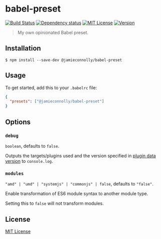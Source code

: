# babel-preset

[![Build Status][build-status-image]][build-status-url]
[![Dependency status][dependency-status-image]][dependency-status-url]
[![MIT License][license-image]][license-url]
[![Version][version-image]][version-url]

> My own opinionated Babel preset.

## Installation

```
$ npm install --save-dev @jamieconnolly/babel-preset
```

## Usage

To get started, add this to your `.babelrc` file:

```json
{
  "presets": ["@jamieconnolly/babel-preset"]
}
```

## Options

### `debug`

`boolean`, defaults to `false`.

Outputs the targets/plugins used and the version specified in [plugin data version](https://github.com/babel/babel-preset-env/blob/master/data/plugins.json) to `console.log`.

### `modules`

`"amd" | "umd" | "systemjs" | "commonjs" | false`, defaults to `"false"`.

Enable transformation of ES6 module syntax to another module type.

Setting this to `false` will not transform modules.

## License

[MIT License][license-url]

[build-status-image]: https://api.travis-ci.org/jamieconnolly/babel-preset.svg?branch=master
[build-status-url]: https://travis-ci.org/jamieconnolly/babel-preset

[dependency-status-image]: https://david-dm.org/jamieconnolly/babel-preset/master.svg
[dependency-status-url]: https://david-dm.org/jamieconnolly/babel-preset

[license-image]: https://img.shields.io/badge/license-MIT-blue.svg
[license-url]: https://github.com/jamieconnolly/babel-preset/blob/master/LICENSE

[version-image]: https://img.shields.io/npm/v/@jamieconnolly/babel-preset.svg
[version-url]: https://www.npmjs.com/package/@jamieconnolly/babel-preset
